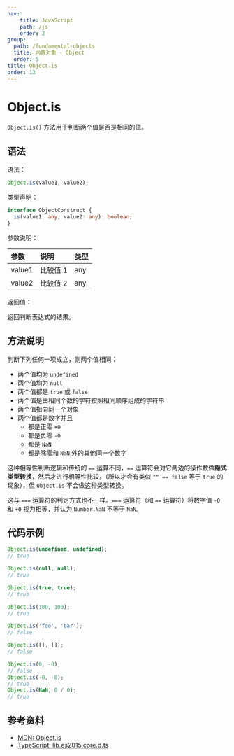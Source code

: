 ```yaml
---
nav:
    title: JavaScript
    path: /js
    order: 2
group:
  path: /fundamental-objects
  title: 内置对象 - Object
  order: 5
title: Object.is
order: 13
---
```


# Object.is

`Object.is()` 方法用于判断两个值是否是相同的值。

## 语法

语法：

```js
Object.is(value1, value2);
```

类型声明：

```ts
interface ObjectConstruct {
  is(value1: any, value2: any): boolean;
}
```

参数说明：

| 参数   | 说明     | 类型 |
| :----- | :------- | :--- |
| value1 | 比较值 1 | any  |
| value2 | 比较值 2 | any  |

返回值：

返回判断表达式的结果。

## 方法说明

判断下列任何一项成立，则两个值相同：

- 两个值均为 `undefined`
- 两个值均为 `null`
- 两个值都是 `true` 或 `false`
- 两个值是由相同个数的字符按照相同顺序组成的字符串
- 两个值指向同一个对象
- 两个值都是数字并且
  - 都是正零 `+0`
  - 都是负零 `-0`
  - 都是 `NaN`
  - 都是除零和 `NaN` 外的其他同一个数字

这种相等性判断逻辑和传统的 `==` 运算不同，`==` 运算符会对它两边的操作数做**隐式类型转换**，然后才进行相等性比较，（所以才会有类似 `"" == false` 等于 `true` 的现象），但 `Object.is` 不会做这种类型转换。

这与 `===` 运算符的判定方式也不一样。`===` 运算符（和 `==` 运算符）将数字值 `-0` 和 `+0` 视为相等，并认为 `Number.NaN` 不等于 `NaN`。

## 代码示例

```js
Object.is(undefined, undefined);
// true

Object.is(null, null);
// true

Object.is(true, true);
// true

Object.is(100, 100);
// true

Object.is('foo', 'bar');
// false

Object.is([], []);
// false

Object.is(0, -0);
// false
Object.is(-0, -0);
// true
Object.is(NaN, 0 / 0);
// true
```

## 参考资料

- [MDN: Object.is](https://developer.mozilla.org/zh-CN/docs/Web/JavaScript/Reference/Global_Objects/Object/is)
- [TypeScript: lib.es2015.core.d.ts](https://github.com/microsoft/TypeScript/blob/main/lib/lib.es2015.core.d.ts)
